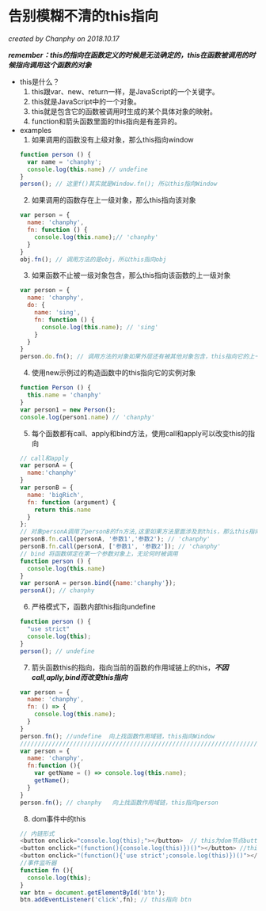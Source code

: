 # 告别模糊不清的this指向  
*created by Chanphy on 2018.10.17*

***remember：this的指向在函数定义的时候是无法确定的，this在函数被调用的时候指向调用这个函数的对象***  
- this是什么？  
   1. this跟var、new、return一样，是JavaScript的一个关键字。
   2. this就是JavaScript中的一个对象。
   3. this就是包含它的函数被调用时生成的某个具体对象的映射。
   4. function和箭头函数里面的this指向是有差异的。
- examples  
  1. 如果调用的函数没有上级对象，那么this指向window
  ```javascript
  function person () {
    var name = 'chanphy';
    console.log(this.name) // undefine
  }
  person(); // 这里f()其实就是Window.fn(); 所以this指向Window
  ```
  2. 如果调用的函数存在上一级对象，那么this指向该对象
  ```javascript
  var person = {
    name: 'chanphy',
    fn: function () {
      console.log(this.name);// 'chanphy'
    }
  }
  obj.fn(); // 调用方法的是obj，所以this指向obj
  ```  
  3. 如果函数不止被一级对象包含，那么this指向该函数的上一级对象
  ```javascript
  var person = {
    name: 'chanphy',
    do: {
      name: 'sing',
      fn: function () {
        console.log(this.name); // 'sing'
      }
    }
  }
  person.do.fn(); // 调用方法的对象如果外层还有被其他对象包含，this指向它的上一级对象
  ```
  4. 使用new示例过的构造函数中的this指向它的实例对象
  ```javascript
  function Person () {
    this.name = 'chanphy'
  }
  var person1 = new Person();
  console.log(person1.name) // 'chanphy'
  ```
  5. 每个函数都有call、apply和bind方法，使用call和apply可以改变this的指向
  ```javascript
  // call和apply
  var personA = {
    name:'chanphy'
  }
  var personB = {
    name: 'bigRich',
    fn: function (argument) {
      return this.name
    }
  };
  // 对象personA调用了personB的fn方法,这里如果方法里面涉及到this，那么this指向personA
  personB.fn.call(personA, '参数1','参数2'); // 'chanphy'
  personB.fn.call(personA, ['参数1', '参数2']); // 'chanphy'
  // bind 将函数绑定在第一个参数对象上，无论何时被调用
  function person () {
    console.log(this.name)
  }
  var personA = person.bind({name:'chanphy'});
  personA(); // chanphy
  ```
  6. 严格模式下，函数内部this指向undefine
  ```javascript
  function person () {
    "use strict"
    console.log(this);
  }
  person(); // undefine
  ```
  7. 箭头函数this的指向，指向当前的函数的作用域链上的this，***不因call,aplly,bind而改变this指向***
  ```javascript
  var person = {
    name: 'chanphy',
    fn: () => {
      console.log(this.name);
    }
  }
  person.fn(); //undefine  向上找函数作用域链，this指向Window
  //////////////////////////////////////////////////////////////////////华丽的分割线
  var person = {
    name: 'chanphy',
    fn:function (){
      var getName = () => console.log(this.name);
      getName();
    }
  }
  person.fn(); // chanphy   向上找函数作用域链，this指向person
  ```
  8. dom事件中的this
  ```javascript
  // 内链形式
  <button onclick="console.log(this);"></button>  // this为dom节点button
  <button onclick="(function(){console.log(this)})()"></button> //this为window
  <button onclick="(function(){'use strict';console.log(this)})()"></button> //this为undefine
  //事件监听器
  function fn (){
    console.log(this);
  }
  var btn = document.getElementById('btn');
  btn.addEventListener('click',fn); // this指向 btn
  



  

